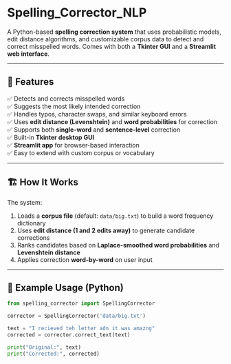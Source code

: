 # Spelling_Corrector_NLP

A Python-based **spelling correction system** that uses probabilistic models, edit distance algorithms, and customizable corpus data to detect and correct misspelled words. Comes with both a **Tkinter GUI** and a **Streamlit web interface**.

---

## 🚀 Features

✅ Detects and corrects misspelled words  
✅ Suggests the most likely intended correction  
✅ Handles typos, character swaps, and similar keyboard errors  
✅ Uses **edit distance (Levenshtein)** and **word probabilities** for correction  
✅ Supports both **single-word** and **sentence-level** correction  
✅ Built-in **Tkinter desktop GUI**  
✅ **Streamlit app** for browser-based interaction  
✅ Easy to extend with custom corpus or vocabulary

---

## 🏗️ **How It Works**

The system:  
1. Loads a **corpus file** (default: `data/big.txt`) to build a word frequency dictionary  
2. Uses **edit distance (1 and 2 edits away)** to generate candidate corrections  
3. Ranks candidates based on **Laplace-smoothed word probabilities** and **Levenshtein distance**  
4. Applies correction **word-by-word** on user input  

---

## 📝 **Example Usage (Python)**

```python
from spelling_corrector import SpellingCorrector

corrector = SpellingCorrector('data/big.txt')

text = "I recieved teh letter adn it was amazng"
corrected = corrector.correct_text(text)

print("Original:", text)
print("Corrected:", corrected)

